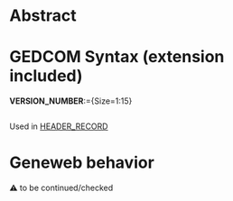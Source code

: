 ﻿# Abstract

# GEDCOM Syntax (extension included)

**VERSION_NUMBER**:={Size=1:15}
<pre>
</pre>
Used in <a href=Ged.HEADER_RECORD.md>HEADER_RECORD</a><br />

# Geneweb behavior


:warning: to be continued/checked

